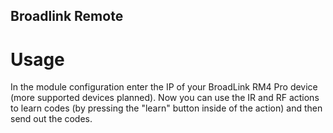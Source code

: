 ## Broadlink Remote

# Usage
In the module configuration enter the IP of your BroadLink RM4 Pro device (more supported devices planned). Now you can use the IR and RF
actions to learn codes (by pressing the "learn" button inside of the action) and then send out the codes.
